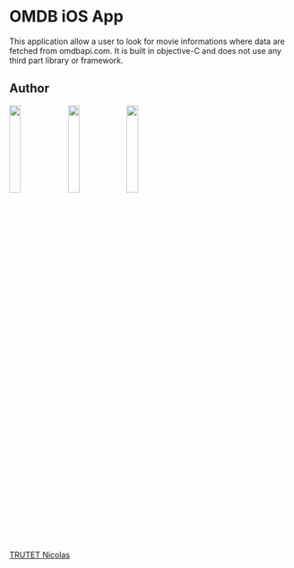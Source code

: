 # OMDB iOS App

This application allow a user to look for movie informations where data are fetched from omdbapi.com.
It is built in objective-C and does not use any third part library or framework.

## Author

<img src="https://lh3.googleusercontent.com/I_TUuipxP7AWeM9qZ-Ool5lfuc91bE56mrlPku7dehUBnc3NdWSy_bEy5oqizhL9vVcQ4bPH0ZWdPP0guSf6gmOUPr23mSsSKRVcVWCi_FORuKMC6Q2sU6JHtQReEEnhDpDhXof446sAr4gah6gyRx00bvNz4u-VwL4lg7UPpqwSHyYF_gR1bTHrpQP27C9QBHLJNUPP1h_GZZVb0JtZPti1-v5I1Wzlg6cAXqMcnYwcQ50m95nUr2AR1qtTwH7CB4QUdpED_Cv45vIE4QiyuBpnKncyX7pCkPZ4I179JpyBI1ZqYH1F6yGSUo2J0riXI8INMblp01XKGu0dnUKASO_4XjolNoWoFH8VCsUufnrqKIQdhOjtHgCBm1gEAtVCkTitp1untvDHaw9FWVb2_XnDcFdDzSlkCM4AxQHIYqwJoDss6cjeQd3sqQXQUd0NppiLySIEy5OpHB5vJ_mgzm8mSb2U61J4AyQww7ak2EZSYFNZMgTQ4DZdamSKFnXK1JwNm-9NRAmmUr3CJXmULC_rTzsCQcUnn0b-SeI-zBnri4RENz9v6GDGs10lysj578RITYxMm1yqmoJNiJ71UZowTHpHijWzCsRG1DuEFHECACc=w958-h1702-no" width="20%">




<img src="https://lh3.googleusercontent.com/srgFq2fVWBeZ_nG4lxUG-2NfzC2BgjLA0MvdXZNgbGNOiYEt1Lt1CmxbrGsmRSeb-Vzi9_eTplV9Ctd2ZNExJZT50RHAX2M2mMc6uVbkDV1GZwTuHaxdBDwE68EGqf8yZ-JYdP1_BLU-DdJfqZA7LWt1UdowPr2e9Nh5irJsL3fKd1c1IAq3loOWtP0qzKBT9Kq52KnAHs5B6glZbHv8NUNX9oDRJBtynB2LK1AHCKirLXjDlQLj0ZOrWgIi4zXvZcrAE9uUXQ-4p93Pc4nee-1OJcQ78x6gf7DO8bv537EBZvMR2RFB2LIRq7NHUl6zK48iFxza-U-lSUXK9ZrJ1R0_TfNF6JHrBj78n6Cmj5nKmxVBAmhTHOS2yvXv_ILlrqrh7N0G8vBPfW7VKBsKrixRPwnAPv_8eKrZB8NnSu4pINRrNVZu798dkQrp3rsc2QOAw6-FtWfbIIXBbVXZqiGFMau6-jksjKW7HOsUWZL2grww4edD1dud0taz9Kavy6VRaNpI0_76KVx6HKz9OeBgDGrTS3ivfyBUX7CikhOrOLBNmFqa_DIXRQTTMI1_SuajutvLlQM9Ji2QSCLQwqgG2L8w6TwyOT4JhOL4weHCbd8=w124-h220-no" width="20%">


<img src="https://lh3.googleusercontent.com/WWbIBlqK11v2FbeCl5X3ViQA49hb3OGEj5t_aRcQ1ZDyrAVQLdnrnHzgXk45tvTDD8pkW1RbMHvRI9YonRotvBjT1qFrh61C1sjuElV4b9fgXHaoIrvyY47pmXHI1ufuDSBa-TMUJ_OfI7H_6L2tmwROLTSS7JcyK-aS4KQiqNi-Kd8CNSHt_0oh2aTaT1t9IpdR7lHUCWTuVRyKxaUXQYEKLTM6AUmiRYwQxypvB749YMTalX8iVb4qQMqfWJbfH8hzgxcvnoBL9is_WSTRjQXqvLj33a519JJsflvY9fgFYCXFvP55U4fO3aIsL3cquOsptfYX5KKiBvoUm3bekVJrlSSt3cBleo1tiOFfp7BnaZ6GAKtzI4SZO1Ways6S_MLacWvaOrcL0Dhbv6c1Lt8Ry4G2lF3ZdghOKS1Rha2_kQF7ATDrNP_f-oE8pJ_MlGKT5y8v6C0ghEFzUBFpaZA7jQcPFPyBWxfQOmQn72ZbZ6TlatTxcBTMjoE9FLyqkkWF0WJ0cUxyjiliWmBujU-7Ml003zz90cd1v4uA-6LRzV8Z8S9C1eS2kx2dw-AFg9JNFhla0FPcbpIzRSx47MuUd_8R19bFZmfaIVWXhIjvE4fs9AU=w958-h1702-no" width="20%">


<a href="http://www.nicolastrutet.com/">TRUTET Nicolas</a>

